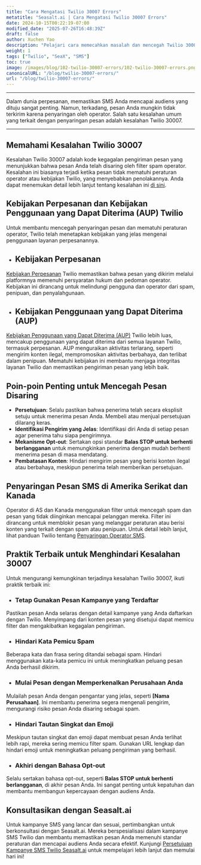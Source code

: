 ```yaml
---
title: "Cara Mengatasi Twilio 30007 Errors"
metatitle: "Seasalt.ai | Cara Mengatasi Twilio 30007 Errors"
date: 2024-10-15T00:22:19-07:00
modified_date: "2025-07-26T16:48:39Z"
draft: false
author: Xuchen Yao
description: "Pelajari cara memecahkan masalah dan mencegah Twilio 30007 errors untuk memastikan pengiriman pesan SMS yang berhasil."
weight: 1
tags: ["Twilio", "SeaX", "SMS"]
toc: true
image: /images/blog/102-twilio-30007-errors/102-twilio-30007-errors.png
canonicalURL: "/blog/twilio-30007-errors/"
url: "/blog/twilio-30007-errors/"
---
```


---

Dalam dunia perpesanan, memastikan SMS Anda mencapai audiens yang dituju sangat penting. Namun, terkadang, pesan Anda mungkin tidak terkirim karena penyaringan oleh operator. Salah satu kesalahan umum yang terkait dengan penyaringan pesan adalah kesalahan Twilio 30007.

---

## Memahami Kesalahan Twilio 30007

Kesalahan Twilio 30007 adalah kode kegagalan pengiriman pesan yang menunjukkan bahwa pesan Anda telah disaring oleh filter spam operator. Kesalahan ini biasanya terjadi ketika pesan tidak mematuhi peraturan operator atau kebijakan Twilio, yang menyebabkan penolakannya. Anda dapat menemukan detail lebih lanjut tentang kesalahan ini [di sini](https://www.twilio.com/docs/api/errors/30007).

## Kebijakan Perpesanan dan Kebijakan Penggunaan yang Dapat Diterima (AUP) Twilio

Untuk membantu mencegah penyaringan pesan dan mematuhi peraturan operator, Twilio telah menetapkan kebijakan yang jelas mengenai penggunaan layanan perpesanannya.

- ## Kebijakan Perpesanan

[Kebijakan Perpesanan](https://www.twilio.com/en-us/legal/messaging-policy) Twilio memastikan bahwa pesan yang dikirim melalui platformnya memenuhi persyaratan hukum dan pedoman operator. Kebijakan ini dirancang untuk melindungi pengguna dan operator dari spam, penipuan, dan penyalahgunaan.

- ## Kebijakan Penggunaan yang Dapat Diterima (AUP)

[Kebijakan Penggunaan yang Dapat Diterima (AUP)](https://www.twilio.com/en-us/legal/aup) Twilio lebih luas, mencakup penggunaan yang dapat diterima dari semua layanan Twilio, termasuk perpesanan. AUP menguraikan aktivitas terlarang, seperti mengirim konten ilegal, mempromosikan aktivitas berbahaya, dan terlibat dalam penipuan. Mematuhi kebijakan ini membantu menjaga integritas layanan Twilio dan memastikan pengiriman pesan yang lebih baik.

## Poin-poin Penting untuk Mencegah Pesan Disaring

- **Persetujuan**: Selalu pastikan bahwa penerima telah secara eksplisit setuju untuk menerima pesan Anda. Membeli atau menjual persetujuan dilarang keras.
- **Identifikasi Pengirim yang Jelas**: Identifikasi diri Anda di setiap pesan agar penerima tahu siapa pengirimnya.
- **Mekanisme Opt-out**: Sertakan opsi standar **Balas STOP untuk berhenti berlangganan** untuk memungkinkan penerima dengan mudah berhenti menerima pesan di masa mendatang.
- **Pembatasan Konten**: Hindari mengirim pesan yang berisi konten ilegal atau berbahaya, meskipun penerima telah memberikan persetujuan.

## Penyaringan Pesan SMS di Amerika Serikat dan Kanada

Operator di AS dan Kanada menggunakan filter untuk mencegah spam dan pesan yang tidak diinginkan mencapai pelanggan mereka. Filter ini dirancang untuk memblokir pesan yang melanggar peraturan atau berisi konten yang terkait dengan spam atau penipuan. Untuk detail lebih lanjut, lihat panduan Twilio tentang [Penyaringan Operator SMS](https://help.twilio.com/articles/360022449893-SMS-Carrier-Filtering-in-the-United-States-and-Canada).

## Praktik Terbaik untuk Menghindari Kesalahan 30007

Untuk mengurangi kemungkinan terjadinya kesalahan Twilio 30007, ikuti praktik terbaik ini:

- ### Tetap Gunakan Pesan Kampanye yang Terdaftar

Pastikan pesan Anda selaras dengan detail kampanye yang Anda daftarkan dengan Twilio. Menyimpang dari konten pesan yang disetujui dapat memicu filter dan mengakibatkan kegagalan pengiriman.

- ### Hindari Kata Pemicu Spam

Beberapa kata dan frasa sering ditandai sebagai spam. Hindari menggunakan kata-kata pemicu ini untuk meningkatkan peluang pesan Anda berhasil dikirim.

- ### Mulai Pesan dengan Memperkenalkan Perusahaan Anda

Mulailah pesan Anda dengan pengantar yang jelas, seperti **[Nama Perusahaan]**. Ini membantu penerima segera mengenali pengirim, mengurangi risiko pesan Anda disaring sebagai spam.

- ### Hindari Tautan Singkat dan Emoji

Meskipun tautan singkat dan emoji dapat membuat pesan Anda terlihat lebih rapi, mereka sering memicu filter spam. Gunakan URL lengkap dan hindari emoji untuk meningkatkan peluang pengiriman yang berhasil.

- ### Akhiri dengan Bahasa Opt-out

Selalu sertakan bahasa opt-out, seperti **Balas STOP untuk berhenti berlangganan**, di akhir pesan Anda. Ini sangat penting untuk kepatuhan dan membantu membangun kepercayaan dengan audiens Anda.

## Konsultasikan dengan Seasalt.ai

Untuk kampanye SMS yang lancar dan sesuai, pertimbangkan untuk berkonsultasi dengan Seasalt.ai. Mereka berspesialisasi dalam kampanye SMS Twilio dan membantu memastikan pesan Anda memenuhi standar peraturan dan mencapai audiens Anda secara efektif. Kunjungi [Persetujuan Kampanye SMS Twilio Seasalt.ai](https://usecase.seasalt.ai/approved-for-twilio-sms-campaign/) untuk mempelajari lebih lanjut dan memulai hari ini!
